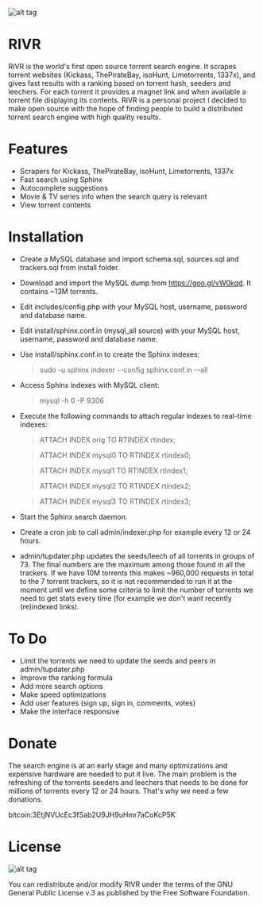 ![alt tag](https://lh3.googleusercontent.com/-0JULKfbRHrA/Vq0aRRzEdfI/AAAAAAAAAaw/iB7-4qd4y0k/s920-Ic42/promo.png)
# RIVR
RIVR is the world's first open source torrent search engine. It scrapes torrent websites (Kickass, ThePirateBay, isoHunt, Limetorrents, 1337x), and gives fast results with a ranking based on torrent hash, seeders and leechers. For each torrent it provides a magnet link and when available a torrent file displaying its contents. RIVR is a personal project I decided to make open source with the hope of finding people to build a distributed torrent search engine with high quality results.

# Features
* Scrapers for Kickass, ThePirateBay, isoHunt, Limetorrents, 1337x
* Fast search using Sphinx
* Autocomplete suggestions
* Movie & TV series info when the search query is relevant
* View torrent contents

# Installation
* Create a MySQL database and import schema.sql, sources.sql and trackers.sql from install folder.
* Download and import the MySQL dump from https://goo.gl/vW0kqd. It contains ~13M torrents.
* Edit includes/config.php with your MySQL host, username, password and database name.
* Edit install/sphinx.conf.in (mysql_all source) with your MySQL host, username, password and database name.
* Use install/sphinx.conf.in to create the Sphinx indexes:

  > sudo -u sphinx indexer --config sphinx.conf.in --all
  
* Access Sphinx indexes with MySQL client:

  > mysql -h 0 -P 9306
 
* Execute the following commands to attach regular indexes to real-time indexes:

  > ATTACH INDEX orig TO RTINDEX rtindex;
 
  > ATTACH INDEX mysql0 TO RTINDEX rtindex0;
 
  > ATTACH INDEX mysql1 TO RTINDEX rtindex1;
 
  > ATTACH INDEX mysql2 TO RTINDEX rtindex2;
 
  > ATTACH INDEX mysql3 TO RTINDEX rtindex3;
 
* Start the Sphinx search daemon.
 
* Create a cron job to call admin/indexer.php for example every 12 or 24 hours.

* admin/tupdater.php updates the seeds/leech of all torrents in groups of 73. The final numbers are the maximum among those found in all the trackers. If we have 10M torrents this makes ~960,000 requests in total to the 7 torrent trackers, so it is not recommended to run it at the moment until we define some criteria to limit the number of torrents we need to get stats every time (for example we don't want recently (re)indexed links).

# To Do
* Limit the torrents we need to update the seeds and peers in admin/tupdater.php
* Improve the ranking formula
* Add more search options
* Make speed optimizations
* Add user features (sign up, sign in, comments, votes)
* Make the interface responsive


# Donate
The search engine is at an early stage and many optimizations and expensive hardware are needed to put it live. The main problem is the refreshing of the torrents seeders and leechers that needs to be done for millions of torrents every 12 or 24 hours. That's why we need a few donations.

bitcoin:3EtjNVUcEc3fSab2U9JH9uHmr7aCoKcP5K

# License
![alt tag](https://camo.githubusercontent.com/0e71b2b50532b8f93538000b46c70a78007d0117/68747470733a2f2f7777772e676e752e6f72672f67726170686963732f67706c76332d3132377835312e706e67)

You can redistribute and/or modify RIVR under the terms of the GNU General Public License v.3 as published by the Free Software Foundation.
